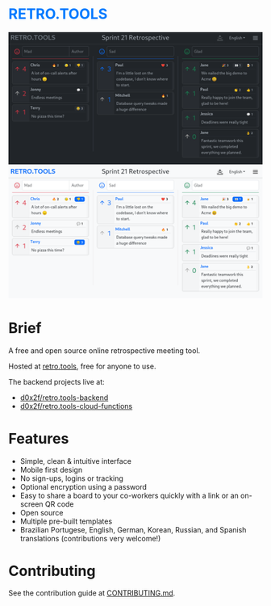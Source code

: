 <h1 style="color:#007bff;font-weight:700;text-transform:uppercase;">RETRO.TOOLS</h1>

![Screenshot](./resources/screenshot-dark.png#gh-dark-mode-only)
![Screenshot](./resources/screenshot-light.png#gh-light-mode-only)

# Brief

A free and open source online retrospective meeting tool.

Hosted at [retro.tools](https://retro.tools), free for anyone to use.

The backend projects live at:
- [d0x2f/retro.tools-backend](https://github.com/d0x2f/retro.tools-backend)
- [d0x2f/retro.tools-cloud-functions](https://github.com/d0x2f/retro.tools-cloud-functions)

# Features

* Simple, clean & intuitive interface
* Mobile first design
* No sign-ups, logins or tracking
* Optional encryption using a password
* Easy to share a board to your co-workers quickly with a link or an on-screen QR code
* Open source
* Multiple pre-built templates
* Brazilian Portugese, English, German, Korean, Russian, and Spanish translations (contributions very welcome!)

# Contributing

See the contribution guide at [CONTRIBUTING.md](./CONTRIBUTING.md).
